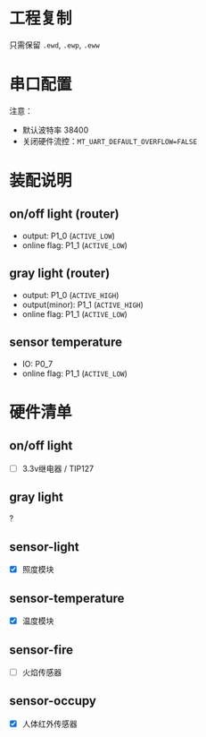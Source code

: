 # 工程复制

只需保留 `.ewd`, `.ewp`, `.eww`

# 串口配置

注意：

- 默认波特率 38400
- 关闭硬件流控：`MT_UART_DEFAULT_OVERFLOW=FALSE`

# 装配说明

## on/off light (router)

- output: P1_0 (`ACTIVE_LOW`)
- online flag: P1_1 (`ACTIVE_LOW`)

## gray light (router)

- output: P1_0 (`ACTIVE_HIGH`)
- output(minor): P1_1 (`ACTIVE_HIGH`)
- online flag: P1_1 (`ACTIVE_LOW`)

## sensor temperature

- IO: P0_7
- online flag: P1_1 (`ACTIVE_LOW`)

# 硬件清单

## on/off light

- [ ] 3.3v继电器 / TIP127

## gray light

?

## sensor-light

- [x] 照度模块

## sensor-temperature

- [x] 温度模块

## sensor-fire

- [ ] 火焰传感器

## sensor-occupy

- [x] 人体红外传感器
